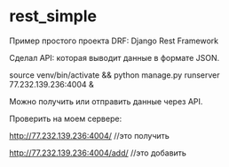 # rest_simple
Пример простого проекта DRF: 
Django Rest Framework

Сделал API: которая выводит данные в формате JSON.

source venv/bin/activate && python manage.py runserver 77.232.139.236:4004 &

Можно получить или отправить данные через API.

Проверить на моем сервере:

http://77.232.139.236:4004/       //это получить

http://77.232.139.236:4004/add/   //это добавить
